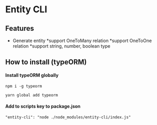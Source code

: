 # Entity CLI

## Features
* Generate entity
*support OneToMany relation
*support OneToOne relation
*support string, number, boolean type

## How to install (typeORM)

#### Install typeORM globally

`npm i -g typeorm`

`yarn global add typeorm`

#### Add to scripts key to package.json

`"entity-cli": "node ./node_modules/entity-cli/index.js"`

